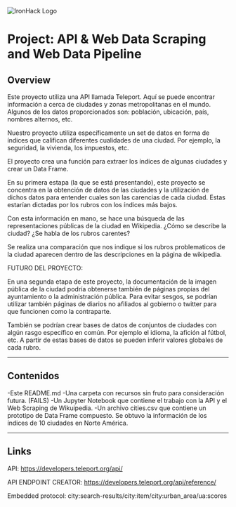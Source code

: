 ![IronHack Logo](https://s3-eu-west-1.amazonaws.com/ih-materials/uploads/upload_d5c5793015fec3be28a63c4fa3dd4d55.png)

# Project: API & Web Data Scraping and Web Data Pipeline

## Overview

Este proyecto utiliza una API llamada Teleport. Aquí se puede encontrar información a cerca de ciudades y zonas metropolitanas en el mundo. Algunos de los datos proporcionados son: población, ubicación, país, nombres alternos, etc. 

Nuestro proyecto utiliza específicamente un set de datos en forma de índices que califican diferentes cualidades de una ciudad. Por ejemplo, la seguridad, la vivienda, los impuestos, etc. 

El proyecto crea una función para extraer los índices de algunas ciudades y crear un Data Frame. 

En su primera estapa (la que se está presentando), este proyecto se concentra en la obtención de datos de las ciudades y la utilización de dichos datos para entender cuales son las carencias de cada ciudad. Estas estarían dictadas por los rubros con los índices más bajos. 

Con esta información en mano, se hace una búsqueda de las representaciones públicas de la ciudad en Wikipedia. ¿Cómo se describe la ciudad? ¿Se habla de los rubros carentes? 

Se realiza una comparación que nos indique si los rubros problematicos de la ciudad aparecen dentro de las descripciones en la página de wikipedia. 


FUTURO DEL PROYECTO:

En una segunda etapa de este proyecto, la documentación de la imagen pública de la ciudad podría obtenerse también de páginas propias del ayuntamiento o la administración pública. Para evitar sesgos, se podrían utilizar también páginas de diarios no afiliados al gobierno o twitter para que funcionen como la contraparte.

También se podrían crear bases de datos de conjuntos de ciudades con algún rasgo específico en común. Por ejemplo el idioma, la afición al fútbol, etc. A partir de estas bases de datos se pueden inferir valores globales de cada rubro. 

---


## Contenidos

-Este README.md
-Una carpeta con recursos sin fruto para consideración futura. (FAILS)
-Un Jupyter Notebook que contiene el trabajo con la API y el Web Scraping de Wikuipedia. 
-Un archivo cities.csv que contiene un prototipo de Data Frame compuesto. Se obtuvo la información de los índices de 10 ciudades en Norte América.  

----

## Links

API: https://developers.teleport.org/api/

API ENDPOINT CREATOR: https://developers.teleport.org/api/reference/

Embedded protocol: city:search-results/city:item/city:urban_area/ua:scores

